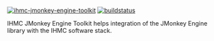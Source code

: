 [ ![ihmc-jmonkey-engine-toolkit](https://maven-badges.herokuapp.com/maven-central/us.ihmc/ihmc-jmonkey-engine-toolkit/badge.svg?style=plastic)](https://maven-badges.herokuapp.com/maven-central/us.ihmc/ihmc-jmonkey-engine-toolkit)
[ ![buildstatus](https://bamboo.ihmc.us/plugins/servlet/wittified/build-status/LIBS-IHMCJMONKEYENGINETOOLKIT)](https://bamboo.ihmc.us/plugins/servlet/wittified/build-status/LIBS-IHMCJMONKEYENGINETOOLKIT)

IHMC JMonkey Engine Toolkit helps integration of the JMonkey Engine library with the IHMC software stack.